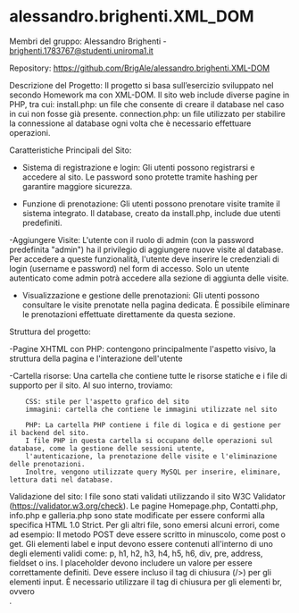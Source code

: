 # alessandro.brighenti.XML_DOM
 
Membri del gruppo:
Alessandro Brighenti - brighenti.1783767@studenti.uniroma1.it

Repository:
https://github.com/BrigAle/alessandro.brighenti.XML-DOM

Descrizione del Progetto:
Il progetto si basa sull’esercizio sviluppato nel secondo Homework ma con XML-DOM.
Il sito web include diverse pagine in PHP, tra cui:
install.php: un file che consente di creare il database nel caso in cui non fosse già presente.
connection.php: un file utilizzato per stabilire la connessione al database ogni volta che è necessario effettuare operazioni.

Caratteristiche Principali del Sito:

- Sistema di registrazione e login:
    Gli utenti possono registrarsi e accedere al sito.
    Le password sono protette tramite hashing per garantire maggiore sicurezza.

- Funzione di prenotazione:
    Gli utenti possono prenotare visite tramite il sistema integrato.
    Il database, creato da install.php, include due utenti predefiniti.

-Aggiungere Visite:
    L'utente con il ruolo di admin (con la password predefinita "admin") ha il privilegio di aggiungere nuove visite al database.
    Per accedere a queste funzionalità, l'utente deve inserire le credenziali di login (username e password) nel form di accesso. 
    Solo un utente autenticato come admin potrà accedere alla sezione di aggiunta delle visite.

- Visualizzazione e gestione delle prenotazioni:
    Gli utenti possono consultare le visite prenotate nella pagina dedicata.
    È possibile eliminare le prenotazioni effettuate direttamente da questa sezione.

Struttura del progetto:

-Pagine XHTML con PHP: contengono principalmente l'aspetto visivo, la struttura della pagina e l'interazione dell'utente

-Cartella risorse:
    Una cartella che contiene tutte le risorse statiche e i file di supporto per il sito. Al suo interno, troviamo:

        CSS: stile per l'aspetto grafico del sito
        immagini: cartella che contiene le immagini utilizzate nel sito

        PHP: La cartella PHP contiene i file di logica e di gestione per il backend del sito. 
        I file PHP in questa cartella si occupano delle operazioni sul database, come la gestione delle sessioni utente, 
        l'autenticazione, la prenotazione delle visite e l'eliminazione delle prenotazioni.
        Inoltre, vengono utilizzate query MySQL per inserire, eliminare, lettura dati nel database.


Validazione del sito:
I file sono stati validati utilizzando il sito W3C Validator (https://validator.w3.org/check). 
Le pagine Homepage.php, Contatti.php, info.php e galleria.php sono state modificate per essere conformi alla specifica HTML 1.0 Strict.
Per gli altri file, sono emersi alcuni errori, come ad esempio:
    Il metodo POST deve essere scritto in minuscolo, come post o get.
    Gli elementi label e input devono essere contenuti all'interno di uno degli elementi validi come: p, h1, h2, h3, h4, h5, h6, div, pre, address, fieldset o ins.
    I placeholder devono includere un valore per essere correttamente definiti.
    Deve essere incluso il tag di chiusura (/>) per gli elementi input.
    È necessario utilizzare il tag di chiusura per gli elementi br, ovvero <br />.